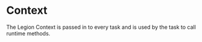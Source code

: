 # Context

The Legion Context is passed in to every task and is used by the task to call runtime methods.
